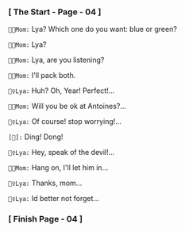 ### 					     [ The Start - Page - 04 ]

`👩‍🏫Mom:` Lya? Which one do you want: blue or green?

`👩‍🏫Mom:` Lya?

`👩‍🏫Mom:` Lya, are you listening?

`👩‍🏫Mom:`  I'll pack both.

`🕵️‍♀️Lya:` Huh? Oh, Year! Perfect!...

`👩‍🏫Mom:` Will you be ok at Antoines?...

`🕵️‍♀️Lya:` Of course! stop worrying!...

`[🔔]:` Ding! Dong!  

`🕵️‍♀️Lya:` Hey, speak of the devil!...

`👩‍🏫Mom:` Hang on, I'll let him in...

`🕵️‍♀️Lya:` Thanks, mom...

`🕵️‍♀️Lya:` Id better not forget...

###			             [ Finish Page - 04 ]



